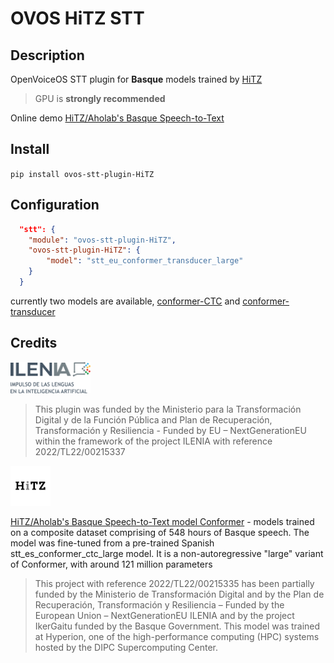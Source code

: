 # OVOS HiTZ STT

## Description

OpenVoiceOS STT plugin for **Basque** models trained by [HiTZ](https://huggingface.co/HiTZ)

> GPU is **strongly recommended**

Online demo [HiTZ/Aholab's Basque Speech-to-Text](https://huggingface.co/spaces/HiTZ/Demo_Basque_ASR)

## Install

`pip install ovos-stt-plugin-HiTZ`

## Configuration

```json
  "stt": {
    "module": "ovos-stt-plugin-HiTZ",
    "ovos-stt-plugin-HiTZ": {
        "model": "stt_eu_conformer_transducer_large"
    }
  }
```

currently two models are available, [conformer-CTC](https://huggingface.co/HiTZ/stt_eu_conformer_ctc_large) and [conformer-transducer](https://huggingface.co/HiTZ/stt_eu_conformer_transducer_large)

## Credits

<img src="img.png" width="128"/>

> This plugin was funded by the Ministerio para la Transformación Digital y de la Función Pública and Plan de Recuperación, Transformación y Resiliencia - Funded by EU – NextGenerationEU within the framework of the project ILENIA with reference 2022/TL22/00215337

<img src="img_1.png"  width="64"/>

[HiTZ/Aholab's Basque Speech-to-Text model Conformer](https://huggingface.co/HiTZ/stt_eu_conformer_ctc_large) - models trained on a composite dataset comprising of 548 hours of Basque speech. The model was fine-tuned from a pre-trained Spanish stt_es_conformer_ctc_large model. It is a non-autoregressive "large" variant of Conformer, with around 121 million parameters

> This project with reference 2022/TL22/00215335 has been partially funded by the Ministerio de Transformación Digital and by the Plan de Recuperación, Transformación y Resiliencia – Funded by the European Union – NextGenerationEU ILENIA and by the project IkerGaitu funded by the Basque Government. This model was trained at Hyperion, one of the high-performance computing (HPC) systems hosted by the DIPC Supercomputing Center.
